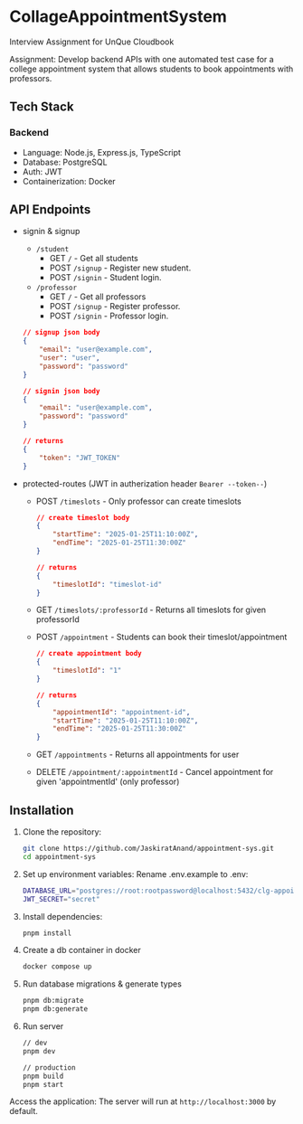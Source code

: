 # CollageAppointmentSystem
Interview Assignment for UnQue Cloudbook

Assignment: Develop backend APIs with one automated test case for a college appointment system that allows students to book appointments with professors. 

## Tech Stack

### Backend

- Language: Node.js, Express.js, TypeScript
- Database: PostgreSQL
- Auth: JWT
- Containerization: Docker

## API Endpoints

- signin & signup
    - `/student` 
        - GET `/` - Get all students
        - POST `/signup` - Register new student. 
        - POST `/signin` - Student login.
    - `/professor` 
        - GET `/` - Get all professors
        - POST `/signup` - Register professor.
        - POST `/signin` - Professor login.
    ```json
    // signup json body
    {
        "email": "user@example.com",
        "user": "user",
        "password": "password"
    }

    // signin json body
    {
        "email": "user@example.com",
        "password": "password"
    }

    // returns 
    {
        "token": "JWT_TOKEN"
    }
    ```

- protected-routes 
    (JWT in autherization header `Bearer --token--`)
    - POST `/timeslots` - Only professor can create timeslots
        ```json
        // create timeslot body 
        {
            "startTime": "2025-01-25T11:10:00Z",
            "endTime": "2025-01-25T11:30:00Z"
        }

        // returns 
        {
            "timeslotId": "timeslot-id" 
        }
        ```

    - GET `/timeslots/:professorId` - Returns all timeslots for given professorId 
    
    - POST `/appointment` - Students can book their timeslot/appointment
        ```json
        // create appointment body
        {
            "timeslotId": "1"
        }

        // returns
        {
            "appointmentId": "appointment-id",
            "startTime": "2025-01-25T11:10:00Z",
            "endTime": "2025-01-25T11:30:00Z"
        }
        ```
    
    - GET `/appointments` - Returns all appointments for user

    - DELETE `/appointment/:appointmentId` - Cancel appointment for given 'appointmentId' (only professor)

## Installation

1. Clone the repository:
    ```bash
    git clone https://github.com/JaskiratAnand/appointment-sys.git
    cd appointment-sys
    ```

2. Set up environment variables: Rename .env.example to .env:
    ```bash
    DATABASE_URL="postgres://root:rootpassword@localhost:5432/clg-appointment?sslmode=disable"
    JWT_SECRET="secret"
    ```

3. Install dependencies:
    ```bash
    pnpm install
    ```

4. Create a db container in docker
    ```bash
    docker compose up
    ```

5. Run database migrations & generate types
    ```bash
    pnpm db:migrate
    pnpm db:generate
    ```

6. Run server
    ```bash
    // dev
    pnpm dev

    // production
    pnpm build
    pnpm start
    ```

Access the application:
The server will run at `http://localhost:3000` by default.
